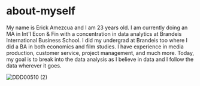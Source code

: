 # about-myself
My name is Erick Amezcua and I am 23 years old. I am currently doing an MA in Int'l Econ & Fin with a concentration in data analytics at Brandeis International Business School. I did my undergrad at Brandeis too where I did a BA in both economics and film studies. I have experience in media production, customer service, project management, and much more. Today, my goal is to break into the data analysis as I believe in data and I follow the data wherever it goes. 

![DDD00510 (2)](https://github.com/amezcua30e/about-myself/assets/146784906/43a4a9cb-0fa3-429b-869d-eb25a37a2a97)
